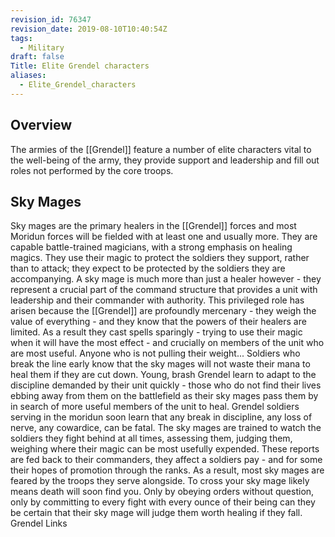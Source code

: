 ```yaml
---
revision_id: 76347
revision_date: 2019-08-10T10:40:54Z
tags:
  - Military
draft: false
Title: Elite Grendel characters
aliases:
  - Elite_Grendel_characters
---
```

## Overview
The armies of the [[Grendel]] feature a number of elite characters vital to the well-being of the army, they provide support and leadership and fill out roles not performed by the core troops.
## Sky Mages
Sky mages are the primary healers in the [[Grendel]] forces and most Moridun forces will be fielded with at least one and usually more. They are capable battle-trained magicians, with a strong emphasis on healing magics. They use their magic to protect the soldiers they support, rather than to attack; they expect to be protected by the soldiers they are accompanying. 
A sky mage is much more than just a healer however - they represent a crucial part of the command structure that provides a unit with leadership and their commander with authority. This privileged role has arisen because the [[Grendel]] are profoundly mercenary - they weigh the value of everything - and they know that the powers of their healers are limited. As a result they cast spells sparingly - trying to use their magic when it will have the most effect - and crucially on members of the unit who are most useful. Anyone who is not pulling their weight...
Soldiers who break the line early know that the sky mages will not waste their mana to heal them if they are cut down. Young, brash Grendel learn to adapt to the discipline demanded by their unit quickly - those who do not find their lives ebbing away from them on the battlefield as their sky mages pass them by in search of more useful members of the unit to heal. Grendel soldiers serving in the moridun soon learn that any break in discipline, any loss of nerve, any cowardice, can be fatal. The sky mages are trained to watch the soldiers they fight behind at all times, assessing them, judging them, weighing where their magic can be most usefully expended.
These reports are fed back to their commanders, they affect a soldiers pay - and for some their hopes of promotion through the ranks. As a result, most sky mages are feared by the troops they serve alongside. To cross your sky mage likely means death will soon find you. Only by obeying orders without question, only by committing to every fight with every ounce of their being can they be certain that their sky mage will judge them worth healing if they fall.
Grendel Links